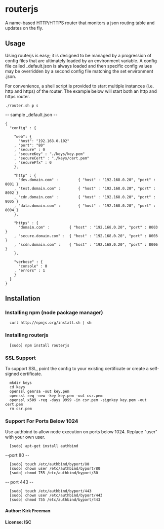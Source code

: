 # routerjs

A name-based HTTP/HTTPS router that monitors a json routing table and updates on the fly.

## Usage
Using routerjs is easy; it is designed to be managed by a progression of config files that are ultimately loaded by an environment variable. A config file called _default.json is always loaded and then specific config values may be overridden by a second config file matching the set environment <env>.json.

For convenience, a shell script is provided to start multiple instances (i.e. http and https) of the router. The example below will start both an http and https router.
```
./router.sh p s 
```

-- sample _default.json --
```
{
  "config" : {

    "web": {
      "host": "192.168.0.102"
    , "port": "80"
    , "secure" : 0
    , "secureKey" : "./keys/key.pem"
    , "secureCert" : "./keys/cert.pem"
    , "securePfx" : 0
    },

    "http" : {
      "dev.domain.com" :         { "host" : "192.168.0.20", "port" : 8001 }
    , "test.domain.com" :        { "host" : "192.168.0.20", "port" : 8002 }
    , "cdn.domain.com" :         { "host" : "192.168.0.20", "port" : 8005 }
    , "data.domain.com" :        { "host" : "192.168.0.20", "port" : 8004 }
    },

    "https" : {
      "domain.com" :         { "host" : "192.168.0.20", "port" : 8003 }
    , "secure.domain.com" :  { "host" : "192.168.0.20", "port" : 8003 }
    , "scdn.domain.com" :    { "host" : "192.168.0.20", "port" : 8006 }
    },

    "verbose" : {
      "console" : 0
    , "errors" : 1
    }
  }
}
```

## Installation

### Installing npm (node package manager)
```
  curl http://npmjs.org/install.sh | sh
```

### Installing routerjs
```
  [sudo] npm install routerjs
```

### SSL Support
To support SSL, point the config to your existing certificate or create a self-signed certificate.

```
  mkdir keys
  cd keys
  openssl genrsa -out key.pem
  openssl req -new -key key.pem -out csr.pem
  openssl x509 -req -days 9999 -in csr.pem -signkey key.pem -out cert.pem
  rm csr.pem
```

### Support For Ports Below 1024 
Use authbind to allow node execution on ports below 1024. Replace "user" with your own user.

```
  [sudo] apt-get install authbind
```
--port 80 --
```
  [sudo] touch /etc/authbind/byport/80
  [sudo] chown user /etc/authbind/byport/80
  [sudo] chmod 755 /etc/authbind/byport/80
```
-- port 443 --
```
  [sudo] touch /etc/authbind/byport/443
  [sudo] chown user /etc/authbind/byport/443
  [sudo] chmod 755 /etc/authbind/byport/443
```


#### Author: Kirk Freeman
#### License: ISC
